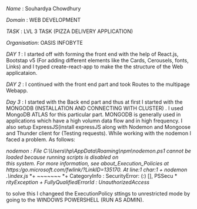 *Name* : Souhardya Chowdhury 

*Domain* : WEB DEVELOPMENT 

*TASK* : LVL 3 TASK (PIZZA DELIVERY APPLICATION)

*Organisation*: OASIS INFOBYTE


*DAY 1* : I started off with forming the front end with the help of React.js, Bootstap v5 (For adding different elements like the Cards, Cerousels, fonts, Links)
and I typed create-react-app to make the the structure of the Web applicataion.

*DAY 2* : I continued with the front end part and took Routes to the multipage Webapp.

*Day 3* : I started with the Back end part and thus at first I started with the MONGODB (INSTALLATION AND CONNECTING WITH CLUSTER) . I used MongoDB ATLAS for this particular part.
MONGODB is generally used in applications which have a high volumn data flow and in high frequency. 
I also setup ExpressJS(install expressJS along with Nodemon and Mongoose and Thunder client for (Testing requests).
While working with the nodemon I faced a problem. As follows:

*nodemon : File C:\Users\hp\AppData\Roaming\npm\nodemon.ps1*
*cannot be loaded because running scripts is disabled on*      
*this system. For more information, see*
*about_Execution_Policies at*
*https:/go.microsoft.com/fwlink/?LinkID=135170.*
*At line:1 char:1*
*+ nodemon .\index.js*
*+ ~~~~~~~
    *+ CategoryInfo          : SecurityError: (:) [], PSSecu * 
   *rityException*
    *+ FullyQualifiedErrorId : UnauthorizedAccess*

  to solve this I changeed the ExecutionPolicy sttings to unrestricted mode by going to the WINDOWS POWERSHELL (RUN AS ADMIN).
